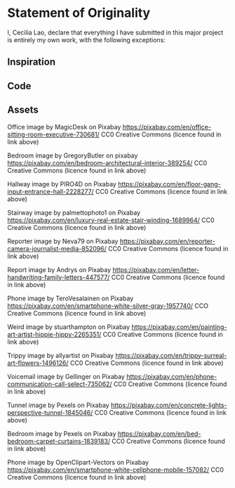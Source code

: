# Statement of Originality

I, Cecilia Lao, declare that everything I have submitted in this major
project is entirely my own work, with the following exceptions:

## Inspiration

## Code

## Assets

Office image by MagicDesk on Pixabay
https://pixabay.com/en/office-sitting-room-executive-730681/
CC0 Creative Commons (licence found in link above)

Bedroom image by GregoryButler on pixabay
https://pixabay.com/en/bedroom-architectural-interior-389254/
CC0 Creative Commons (licence found in link above)

Hallway image by PIRO4D on Pixabay
https://pixabay.com/en/floor-gang-input-entrance-hall-2228277/
CC0 Creative Commons (licence found in link above)

Stairway image by palmettophoto1 on Pixabay
https://pixabay.com/en/luxury-real-estate-stair-winding-1689964/
CC0 Creative Commons (licence found in link above)

Reporter image by Neva79 on Pixabay
https://pixabay.com/en/reporter-camera-journalist-media-852096/
CC0 Creative Commons (licence found in link above)

Report image by Andrys on Pixabay
https://pixabay.com/en/letter-handwriting-family-letters-447577/
CC0 Creative Commons (licence found in link above)

Phone image by TeroVesalainen on Pixabay
https://pixabay.com/en/smartphone-white-silver-gray-1957740/
CCO Creative Commons (licence found in link above)

Weird image by stuarthampton on Pixabay
https://pixabay.com/en/painting-art-artist-hippie-hippy-2265351/
CC0 Creative Commons (licence found in link above)

Trippy image by allyartist on Pixabay
https://pixabay.com/en/trippy-surreal-art-flowers-1496126/
CC0 Creative Commons (licence found in link above)

Voicemail image by Gellinger on Pixabay
https://pixabay.com/en/phone-communication-call-select-735062/
CC0 Creative Commons (licence found in link above)

Tunnel image by Pexels on Pixabay
https://pixabay.com/en/concrete-lights-perspective-tunnel-1845046/
CC0 Creative Commons (licence found in link above)

Bedroom image by Pexels on Pixabay
https://pixabay.com/en/bed-bedroom-carpet-curtains-1839183/
CC0 Creative Commons (licence found in link above)

Phone image by OpenClipart-Vectors on Pixabay
https://pixabay.com/en/smartphone-white-cellphone-mobile-157082/
CC0 Creative Commons (licence found in link above)
